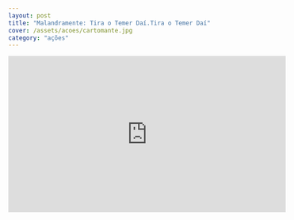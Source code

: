 ```yaml
---
layout: post
title: "Malandramente: Tira o Temer Daí.Tira o Temer Daí"
cover: /assets/acoes/cartomante.jpg
category: "ações"
---
```

<div class="video-wrapper video-wrapper-16x9">
    <iframe width="560" height="315" src="https://www.youtube.com/embed/JRkQwZFhjL4" frameborder="0" allowfullscreen></iframe>
    </div>
